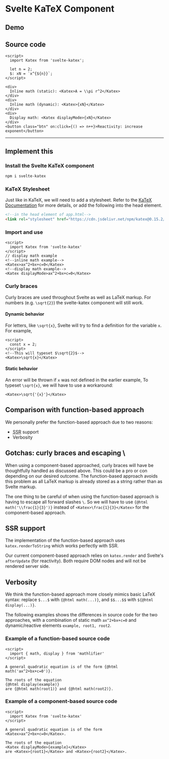 # Svelte KaTeX Component

## Demo

<script>
  import ComponentBased from './_ComponentBased.svelte';
</script>

<ComponentBased />

## Source code

```svelte
<script>
  import Katex from 'svelte-katex';

  let n = 2;
  $: xN = `x^{${n}}`;
</script>

<div>
  Inline math (static): <Katex>A = \\pi r^2</Katex>
</div>
<div>
  Inline math (dynamic): <Katex>{xN}</Katex>
</div>
<div>
  Display math: <Katex displayMode>{xN}</Katex>
</div>
<button class="btn" on:click={() => n++}>Reactivity: increase exponent</button>
```

---

## Implement this

### Install the Svelte KaTeX component

```bash
npm i svelte-katex
```

### KaTeX Stylesheet

Just like in KaTeX, we will need to add a stylesheet. Refer to the [KaTeX Documentation](https://katex.org/docs/browser.html) for more details, or add
the following into the head element.

```html
<!--in the head element of app.html-->
<link rel="stylesheet" href="https://cdn.jsdelivr.net/npm/katex@0.15.2/dist/katex.min.css" integrity="sha384-MlJdn/WNKDGXveldHDdyRP1R4CTHr3FeuDNfhsLPYrq2t0UBkUdK2jyTnXPEK1NQ" crossorigin="anonymous">
```

### Import and use

```svelte
<script>
  import Katex from 'svelte-katex'
</script>
// display math example
<!--inline math example-->
<Katex>ax^2+bx+c=0</Katex>
<!--display math example-->
<Katex displayMode>ax^2+bx+c=0</Katex>
```

### Curly braces

Curly braces are used throughout Svelte as well as LaTeX markup.
For numbers (e.g. `\sqrt{2}`) the svelte-katex component will still work.

#### Dynamic behavior

For letters, like `\sqrt{x}`, Svelte will try to find a definition for the
variable `x`. For example,

```svelte
<script>
  const x = 2;
</script>
<!--This will typeset $\sqrt{2}$-->
<Katex>\sqrt{x}</Katex>
```

#### Static behavior

An error will be thrown if `x` was not defined in the earlier example,  To typeset `\sqrt{x}`,
we will have to use a workaround:

```svelte
<Katex>\sqrt{'{x}'}</Katex>
```

## Comparison with function-based approach

We personally prefer the function-based approach due to two reasons:

- <abbr title="server side rendering">SSR</abbr> support
- Verbosity

## Gotchas: curly braces and escaping \

When using a component-based approached, curly braces will have be thoughtfully handled as discussed above.
This could be a pro or con depending on our desired outcome. The function-based approach avoids this problem
as all LaTeX markup is already stored as a string rather than as Svelte markup.

The one thing to be careful of when using the function-based approach is having to escape all forward slashes `\`.
So we will have to use `{@html math('\\frac{1}{3}')}` instead of `<Katex>\frac{1}{3}</Katex>` for the
component-based approach.

## SSR support

The implementation of the function-based approach uses `katex.renderToString` which
works perfectly with SSR.

Our current component-based approach relies on `katex.render`
and Svelte's `afterUpdate` (for reactivity).
Both require DOM nodes and will not be rendered server side.

## Verbosity

We think the function-based approach more closely mimics basic LaTeX syntax:
replace `$...$` with `{@html math(...)}`, and `$$...$$` with `${@html display(...)}`.

The following examples shows the differences in source code for the two approaches, with
a combination of static math `ax^2+bx+c=0` and dynamic/reactive elements `example, root1, root2`.

### Example of a function-based source code

```svelte
<script>
  import { math, display } from 'mathlifier'
</script>

A general quadratic equation is of the form {@html math('ax^2+bx+c=0')}.

The roots of the equation
{@html display(example)}
are {@html math(root1)} and {@html math(root2)}.
```

### Example of a component-based source code

```svelte
<script>
  import Katex from 'svelte-katex'
</script>

A general quadratic equation is of the form <Katex>ax^2+bx+c=0</Katex>.

The roots of the equation
<Katex displayMode>{example}</Katex>
are <Katex>{root1}</Katex> and <Katex>{root2}</Katex>.
```
